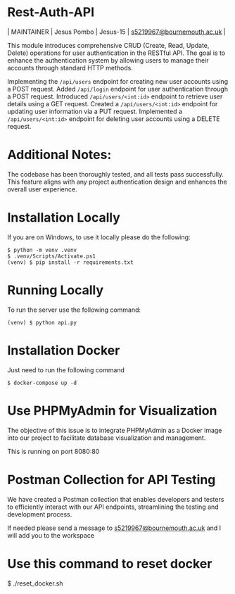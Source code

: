 # Rest-Auth-API

| MAINTAINER | Jesus Pombo | Jesus-15 | s5219967@bournemouth.ac.uk |

This module introduces comprehensive CRUD (Create, Read, Update, Delete) operations for user authentication in the RESTful API. The goal is to enhance the authentication system by allowing users to manage their accounts through standard HTTP methods.

Implementing the `/api/users` endpoint for creating new user accounts using a POST request.
Added `/api/login` endpoint for user authentication through a POST request.
Introduced `/api/users/<int:id>` endpoint to retrieve user details using a GET request.
Created a `/api/users/<int:id>` endpoint for updating user information via a PUT request.
Implemented a `/api/users/<int:id>` endpoint for deleting user accounts using a DELETE request.

# Additional Notes:

The codebase has been thoroughly tested, and all tests pass successfully.
This feature aligns with any project authentication design and enhances the overall user experience.

# Installation Locally

If you are on Windows, to use it locally please do the following:

    $ python -m venv .venv
    $ .venv/Scripts/Activate.ps1
    (venv) $ pip install -r requirements.txt

# Running Locally

To run the server use the following command:

    (venv) $ python api.py

# Installation Docker

Just need to run the following command

    $ docker-compose up -d

# Use PHPMyAdmin for Visualization

The objective of this issue is to integrate PHPMyAdmin as a Docker image into our project to facilitate database visualization and management.

This is running on port 8080:80

# Postman Collection for API Testing

We have created a Postman collection that enables developers and testers to efficiently interact with our API endpoints, streamlining the testing and development process.

If needed please send a message to s5219967@bournemouth.ac.uk and I will add you to the workspace

# Use this command to reset docker

 $ ./reset_docker.sh